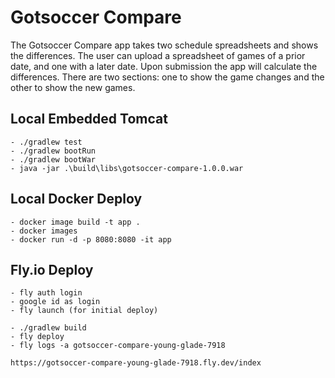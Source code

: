 # Gotsoccer Compare

The Gotsoccer Compare app takes two schedule spreadsheets and shows the differences. The user can upload 
a spreadsheet of games of a prior date, and one with a later date. Upon submission the app will calculate the differences.
There are two sections: one to show the game changes and the other to show the new games.

## Local Embedded Tomcat

```shell
- ./gradlew test
- ./gradlew bootRun
- ./gradlew bootWar
- java -jar .\build\libs\gotsoccer-compare-1.0.0.war
```

## Local Docker Deploy

```shell
- docker image build -t app .
- docker images
- docker run -d -p 8080:8080 -it app 
```

## Fly.io Deploy

```shell
- fly auth login
- google id as login
- fly launch (for initial deploy)

- ./gradlew build
- fly deploy
- fly logs -a gotsoccer-compare-young-glade-7918

https://gotsoccer-compare-young-glade-7918.fly.dev/index

```